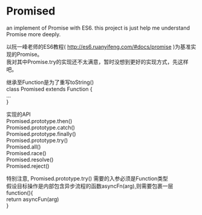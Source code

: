 # Promised
an implement of Promise with ES6. this project is just help me understand Promise more deeply.

以阮一峰老师的ES6教程( http://es6.ruanyifeng.com/#docs/promise )为基准实现的Promise。  
我对其中Promise.try的实现还不太满意，暂时没想到更好的实现方式，先这样吧。  

继承至Function是为了重写toString()  
class Promised extends Function {  
	...  
}  

实现的API  
Promised.prototype.then()  
Promised.prototype.catch()  
Promised.prototype.finally()  
Promised.prototype.try()  
Promised.all()  
Promised.race()  
Promised.resolve()  
Promised.reject()  

特别注意, Promised.prototype.try() 需要的入参必须是Function类型  
假设目标操作是内部包含异步流程的函数asyncFn(arg),则需要包裹一层  
function(){  
	return asyncFun(arg)  
}  
